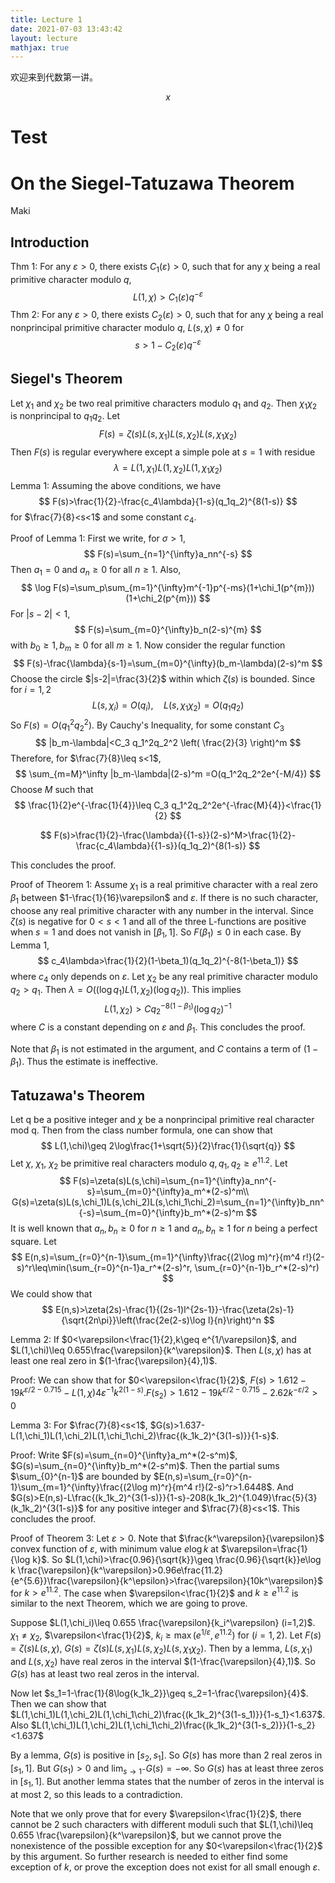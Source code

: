 ```yaml
---
title: Lecture 1
date: 2021-07-03 13:43:42
layout: lecture
mathjax: true
---
```


欢迎来到代数第一讲。

$$x$$

# Test


# On the Siegel-Tatuzawa Theorem

Maki

## Introduction

Thm 1: For any $\varepsilon>0$, there exists $C_1(\varepsilon)>0$, such that for any $\chi$ being a real primitive character modulo $q$,
$$
L(1,\chi)>C_1(\varepsilon)q^{-\varepsilon}
$$
Thm 2: For any $\varepsilon>0$, there exists $C_2(\varepsilon)>0$, such that for any $\chi$ being a real nonprincipal primitive character modulo $q$, $L(s,\chi)\neq 0$ for
$$
s>1-C_2(\varepsilon)q^{-\varepsilon}
$$


## Siegel's Theorem

Let $\chi_1$ and $\chi_2$ be two real primitive characters modulo $q_1$ and $q_2$. Then $\chi_1\chi_2$ is nonprincipal to $q_1q_2$. Let
$$
F(s)=\zeta(s)L(s,\chi_1)L(s,\chi_2)L(s,\chi_1\chi_2)
$$
Then $F(s)$ is regular everywhere except a simple pole at $s=1$ with residue
$$
\lambda=L(1,\chi_1)L(1,\chi_2)L(1,\chi_1\chi_2)
$$
Lemma 1: Assuming the above conditions, we have
$$
F(s)>\frac{1}{2}-\frac{c_4\lambda}{1-s}(q_1q_2)^{8(1-s)}
$$
for $\frac{7}{8}<s<1$ and some constant $c_4$.

Proof of Lemma 1: First we write, for $\sigma>1$,
$$
F(s)=\sum_{n=1}^{\infty}a_nn^{-s}
$$
Then $a_1=0$ and $a_n\geq 0$ for all $n\geq 1$. Also,
$$
\log F(s)=\sum_p\sum_{m=1}^{\infty}m^{-1}p^{-ms}(1+\chi_1(p^{m}))(1+\chi_2(p^{m}))
$$
For $|s-2|<1$,
$$
F(s)=\sum_{m=0}^{\infty}b_n(2-s)^{m}
$$
with $b_0\geq 1,b_m\geq 0$ for all $m\geq 1$. Now consider the regular function
$$
F(s)-\frac{\lambda}{s-1}=\sum_{m=0}^{\infty}(b_m-\lambda)(2-s)^m
$$
Choose the circle $|s-2|=\frac{3}{2}$ within which $\zeta(s)$ is bounded. Since for $i=1,2$
$$
L(s,\chi_i)=O(q_i),\quad L(s,\chi_1\chi_2)=O(q_1q_2)
$$
So $F(s)=O(q_1^2q_2^2)$. By Cauchy's Inequality, for some constant $C_3$
$$
|b_m-\lambda|<C_3 q_1^2q_2^2 \left( \frac{2}{3} \right)^m
$$
Therefore, for $\frac{7}{8}\leq s<1$,
$$
\sum_{m=M}^\infty |b_m-\lambda|(2-s)^m =O(q_1^2q_2^2e^{-M/4})
$$
Choose $M$ such that
$$
\frac{1}{2}e^{-\frac{1}{4}}\leq C_3 q_1^2q_2^2e^{-\frac{M}{4}}<\frac{1}{2}
$$

$$
F(s)>\frac{1}{2}-\frac{\lambda}{{1-s}}(2-s)^M>\frac{1}{2}-\frac{c_4\lambda}{{1-s}}(q_1q_2)^{8(1-s)}
$$

This concludes the proof.



Proof of Theorem 1: Assume $\chi_1$ is a real primitive character with a real zero $\beta_1$ between $1-\frac{1}{16}\varepsilon$ and $\varepsilon$. If there is no such character, choose any real primitive character with any number in the interval. Since $\zeta(s)$ is negative for $0<s<1$ and all of the three L-functions are positive when $s=1$ and does not vanish in $[\beta_1,1]$. So $F(\beta_1)\leq 0$ in each case. By Lemma 1,
$$
c_4\lambda>\frac{1}{2}(1-\beta_1)(q_1q_2)^{-8(1-\beta_1)}
$$
where $c_4$ only depends on $\varepsilon$. Let $\chi_2$ be any real primitive character modulo $q_2>q_1$. Then $\lambda=O((\log q_1) L(1,\chi_2)(\log q_2))$. This implies
$$
L(1,\chi_2)>Cq_2^{-8(1-\beta_1)}(\log q_2)^{-1}
$$
where $C$ is a constant depending on $\varepsilon$ and $\beta_1$. This concludes the proof.

Note that $\beta_1$ is not estimated in the argument, and $C$ contains a term of $(1-\beta_1)$. Thus the estimate is ineffective.



##  Tatuzawa's Theorem

Let q be a positive integer and $\chi$ be a nonprincipal primitive real character mod q. Then from the class number formula, one can show that
$$
L(1,\chi)\geq 2\log\frac{1+\sqrt{5}}{2}\frac{1}{\sqrt{q}}
$$
Let $\chi$, $\chi_1$, $\chi_2$ be primitive real characters modulo $q,q_1,q_2\geq e^{11.2}$. Let 
$$
F(s)=\zeta(s)L(s,\chi)=\sum_{n=1}^{\infty}a_nn^{-s}=\sum_{m=0}^{\infty}a_m^*(2-s)^m\\
G(s)=\zeta(s)L(s,\chi_1)L(s,\chi_2)L(s,\chi_1\chi_2)=\sum_{n=1}^{\infty}b_nn^{-s}=\sum_{m=0}^{\infty}b_m^*(2-s)^m
$$
It is well known that $a_n,b_n\geq 0$ for $n\geq 1$ and $a_n,b_n\geq 1$ for $n$ being a perfect square. Let 
$$
E(n,s)=\sum_{r=0}^{n-1}\sum_{m=1}^{\infty}\frac{(2\log m)^r}{m^4 r!}(2-s)^r\leq\min(\sum_{r=0}^{n-1}a_r^*(2-s)^r, \sum_{r=0}^{n-1}b_r^*(2-s)^r)
$$
We could show that 
$$
E(n,s)>\zeta(2s)-\frac{1}{(2s-1)l^{2s-1}}-\frac{\zeta(2s)-1}{\sqrt{2n\pi}}\left(\frac{2e(2-s)\log l}{n}\right)^n
$$


Lemma 2: If $0<\varepsilon<\frac{1}{2},k\geq e^{1/\varepsilon}$, and $L(1,\chi)\leq 0.655\frac{\varepsilon}{k^\varepsilon}$. Then $L(s,\chi)$ has at least one real zero in $(1-\frac{\varepsilon}{4},1)$.

Proof: We can show that for $0<\varepsilon<\frac{1}{2}$, $F(s)>1.612-19k^{\varepsilon/2-0.715}-L(1,\chi)4\varepsilon^{-1}k^{2(1-s)}$.$F(s_2)>1.612-19k^{\varepsilon/2-0.715}-2.62k^{-\varepsilon/2}>0$ 

Lemma 3: For $\frac{7}{8}<s<1$, $G(s)>1.637-L(1,\chi_1)L(1,\chi_2)L(1,\chi_1\chi_2)\frac{(k_1k_2)^{3(1-s)}}{1-s}$.

Proof: Write $F(s)=\sum_{n=0}^{\infty}a_m^*(2-s^m)$, $G(s)=\sum_{n=0}^{\infty}b_m^*(2-s^m)$. Then the partial sums $\sum_{0}^{n-1}$ are bounded by $E(n,s)=\sum_{r=0}^{n-1}\sum_{m=1}^{\infty}\frac{(2\log m)^r}{m^4 r!}(2-s)^r>1.6448$. And $G(s)>E(n,s)-L\frac{(k_1k_2)^{3(1-s)}}{1-s}-208(k_1k_2)^{1.049}\frac{5}{3}(k_1k_2)^{3(1-s)}$ for any positive integer and $\frac{7}{8}<s<1$. This concludes the proof.



Proof of Theorem 3: Let $\varepsilon>0$. Note that $\frac{k^\varepsilon}{\varepsilon}$ convex function of $\varepsilon$, with minimum value $e\log k$ at $\varepsilon=\frac{1}{\log k}$. So $L(1,\chi)>\frac{0.96}{\sqrt{k}}\geq \frac{0.96}{\sqrt{k}}e\log k \frac{\varepsilon}{k^\varepsilon}>0.96e\frac{11.2}{e^{5.6}}\frac{\varepsilon}{k^\epsilon}>\frac{\varepsilon}{10k^\varepsilon}$ for $k>e^{11.2}$. The case when $\varepsilon<\frac{1}{2}$ and $k\geq e^{11.2}$ is similar to the next Theorem, which we are going to prove.

Suppose $L(1,\chi_i)\leq 0.655 \frac{\varepsilon}{k_i^\varepsilon} (i=1,2)$. $\chi_1\neq\chi_2$, $\varepsilon<\frac{1}{2}$, $k_i\geq\max(e^{1/\varepsilon},e^{11.2})$ for $(i=1,2)$. Let $F(s)=\zeta(s)L(s,\chi)$, $G(s)=\zeta(s)L(s,\chi_1)L(s,\chi_2)L(s,\chi_1\chi_2)$. Then by a lemma, $L(s,\chi_1)$ and $L(s,\chi_2)$ have real zeros in the interval $(1-\frac{\varepsilon}{4},1)$. So $G(s)$ has at least two real zeros in the interval.

Now let $s_1=1-\frac{1}{8\log{k_1k_2}}\geq s_2=1-\frac{\varepsilon}{4}$. Then we can show that $L(1,\chi_1)L(1,\chi_2)L(1,\chi_1\chi_2)\frac{(k_1k_2)^{3(1-s_1)}}{1-s_1}<1.637$. Also $L(1,\chi_1)L(1,\chi_2)L(1,\chi_1\chi_2)\frac{(k_1k_2)^{3(1-s_2)}}{1-s_2}<1.637$

By a lemma, $G(s)$ is positive in $[s_2,s_1]$. So $G(s)$ has more than 2 real zeros in $[s_1,1]$. But $G(s_1)>0$ and $\lim_{s\to1^-}G(s)=-\infty$. So $G(s)$ has at least three zeros in $[s_1,1]$. But another lemma states that the number of zeros in the interval is at most 2, so this leads to a contradiction.

Note that we only prove that for every $\varepsilon<\frac{1}{2}$, there cannot be 2 such characters with different moduli such that $L(1,\chi)\leq 0.655 \frac{\varepsilon}{k^\varepsilon}$, but we cannot prove the nonexistence of the possible exception for any $0<\varepsilon<\frac{1}{2}$ by this argument. So further research is needed to either find some exception of $k$, or prove the exception does not exist for all small enough $\varepsilon$.
